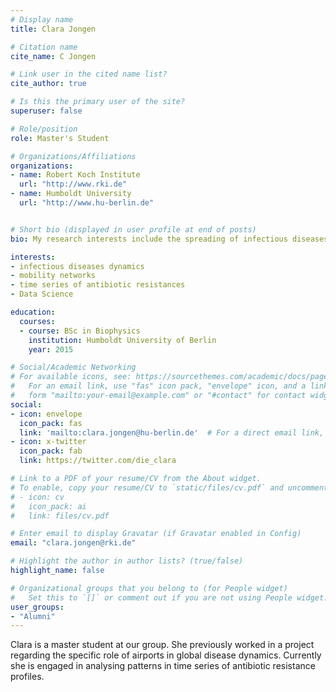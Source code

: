 ```yaml
---
# Display name
title: Clara Jongen

# Citation name
cite_name: C Jongen

# Link user in the cited name list?
cite_author: true

# Is this the primary user of the site?
superuser: false

# Role/position
role: Master's Student

# Organizations/Affiliations
organizations:
- name: Robert Koch Institute
  url: "http://www.rki.de"
- name: Humboldt University
  url: "http://www.hu-berlin.de"


# Short bio (displayed in user profile at end of posts)
bio: My research interests include the spreading of infectious diseases via mobility networks (specifically the world air-transportation network) as well as time series analysis of antibiotic resistance profiles.

interests:
- infectious diseases dynamics
- mobility networks
- time series of antibiotic resistances
- Data Science

education:
  courses:
  - course: BSc in Biophysics
    institution: Humboldt University of Berlin
    year: 2015

# Social/Academic Networking
# For available icons, see: https://sourcethemes.com/academic/docs/page-builder/#icons
#   For an email link, use "fas" icon pack, "envelope" icon, and a link in the
#   form "mailto:your-email@example.com" or "#contact" for contact widget.
social:
- icon: envelope
  icon_pack: fas
  link: 'mailto:clara.jongen@hu-berlin.de'  # For a direct email link, use "mailto:test@example.org".
- icon: x-twitter
  icon_pack: fab
  link: https://twitter.com/die_clara

# Link to a PDF of your resume/CV from the About widget.
# To enable, copy your resume/CV to `static/files/cv.pdf` and uncomment the lines below.
# - icon: cv
#   icon_pack: ai
#   link: files/cv.pdf

# Enter email to display Gravatar (if Gravatar enabled in Config)
email: "clara.jongen@rki.de"

# Highlight the author in author lists? (true/false)
highlight_name: false

# Organizational groups that you belong to (for People widget)
#   Set this to `[]` or comment out if you are not using People widget.
user_groups:
- "Alumni"
---
```


Clara is a master student at our group. She previously worked in a project regarding the specific role of airports in global disease dynamics. Currently she is engaged in analysing patterns in time series of antibiotic resistance profiles.


